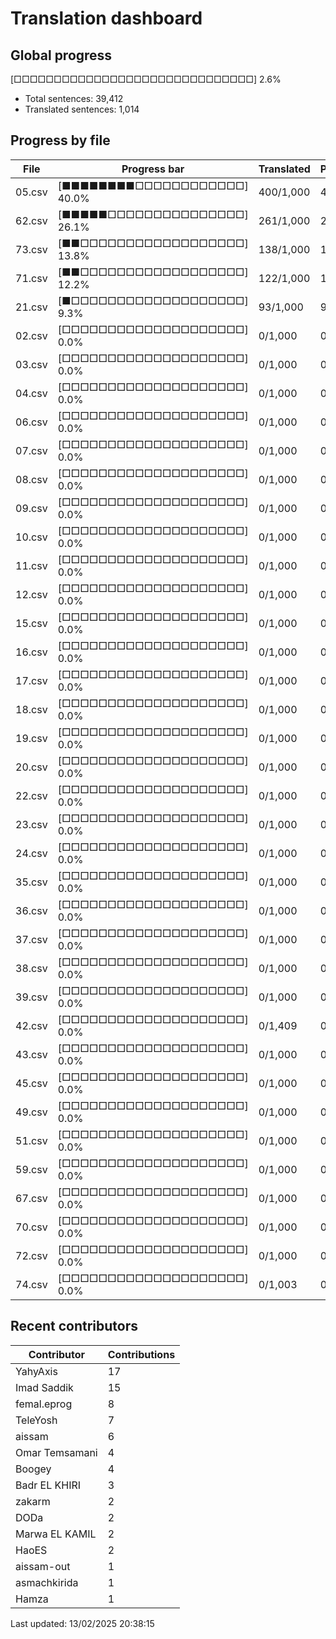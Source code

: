# Translation dashboard

## Global progress

[□□□□□□□□□□□□□□□□□□□□□□□□□□□□□□] 2.6%

- Total sentences: 39,412
- Translated sentences: 1,014

## Progress by file

| File | Progress bar | Translated | Progress |
|------|-------------|------------|----------|
| 05.csv | [■■■■■■■■□□□□□□□□□□□□] 40.0% | 400/1,000 | 40.0% |
| 62.csv | [■■■■■□□□□□□□□□□□□□□□] 26.1% | 261/1,000 | 26.1% |
| 73.csv | [■■□□□□□□□□□□□□□□□□□□] 13.8% | 138/1,000 | 13.8% |
| 71.csv | [■■□□□□□□□□□□□□□□□□□□] 12.2% | 122/1,000 | 12.2% |
| 21.csv | [■□□□□□□□□□□□□□□□□□□□] 9.3% | 93/1,000 | 9.3% |
| 02.csv | [□□□□□□□□□□□□□□□□□□□□] 0.0% | 0/1,000 | 0.0% |
| 03.csv | [□□□□□□□□□□□□□□□□□□□□] 0.0% | 0/1,000 | 0.0% |
| 04.csv | [□□□□□□□□□□□□□□□□□□□□] 0.0% | 0/1,000 | 0.0% |
| 06.csv | [□□□□□□□□□□□□□□□□□□□□] 0.0% | 0/1,000 | 0.0% |
| 07.csv | [□□□□□□□□□□□□□□□□□□□□] 0.0% | 0/1,000 | 0.0% |
| 08.csv | [□□□□□□□□□□□□□□□□□□□□] 0.0% | 0/1,000 | 0.0% |
| 09.csv | [□□□□□□□□□□□□□□□□□□□□] 0.0% | 0/1,000 | 0.0% |
| 10.csv | [□□□□□□□□□□□□□□□□□□□□] 0.0% | 0/1,000 | 0.0% |
| 11.csv | [□□□□□□□□□□□□□□□□□□□□] 0.0% | 0/1,000 | 0.0% |
| 12.csv | [□□□□□□□□□□□□□□□□□□□□] 0.0% | 0/1,000 | 0.0% |
| 15.csv | [□□□□□□□□□□□□□□□□□□□□] 0.0% | 0/1,000 | 0.0% |
| 16.csv | [□□□□□□□□□□□□□□□□□□□□] 0.0% | 0/1,000 | 0.0% |
| 17.csv | [□□□□□□□□□□□□□□□□□□□□] 0.0% | 0/1,000 | 0.0% |
| 18.csv | [□□□□□□□□□□□□□□□□□□□□] 0.0% | 0/1,000 | 0.0% |
| 19.csv | [□□□□□□□□□□□□□□□□□□□□] 0.0% | 0/1,000 | 0.0% |
| 20.csv | [□□□□□□□□□□□□□□□□□□□□] 0.0% | 0/1,000 | 0.0% |
| 22.csv | [□□□□□□□□□□□□□□□□□□□□] 0.0% | 0/1,000 | 0.0% |
| 23.csv | [□□□□□□□□□□□□□□□□□□□□] 0.0% | 0/1,000 | 0.0% |
| 24.csv | [□□□□□□□□□□□□□□□□□□□□] 0.0% | 0/1,000 | 0.0% |
| 35.csv | [□□□□□□□□□□□□□□□□□□□□] 0.0% | 0/1,000 | 0.0% |
| 36.csv | [□□□□□□□□□□□□□□□□□□□□] 0.0% | 0/1,000 | 0.0% |
| 37.csv | [□□□□□□□□□□□□□□□□□□□□] 0.0% | 0/1,000 | 0.0% |
| 38.csv | [□□□□□□□□□□□□□□□□□□□□] 0.0% | 0/1,000 | 0.0% |
| 39.csv | [□□□□□□□□□□□□□□□□□□□□] 0.0% | 0/1,000 | 0.0% |
| 42.csv | [□□□□□□□□□□□□□□□□□□□□] 0.0% | 0/1,409 | 0.0% |
| 43.csv | [□□□□□□□□□□□□□□□□□□□□] 0.0% | 0/1,000 | 0.0% |
| 45.csv | [□□□□□□□□□□□□□□□□□□□□] 0.0% | 0/1,000 | 0.0% |
| 49.csv | [□□□□□□□□□□□□□□□□□□□□] 0.0% | 0/1,000 | 0.0% |
| 51.csv | [□□□□□□□□□□□□□□□□□□□□] 0.0% | 0/1,000 | 0.0% |
| 59.csv | [□□□□□□□□□□□□□□□□□□□□] 0.0% | 0/1,000 | 0.0% |
| 67.csv | [□□□□□□□□□□□□□□□□□□□□] 0.0% | 0/1,000 | 0.0% |
| 70.csv | [□□□□□□□□□□□□□□□□□□□□] 0.0% | 0/1,000 | 0.0% |
| 72.csv | [□□□□□□□□□□□□□□□□□□□□] 0.0% | 0/1,000 | 0.0% |
| 74.csv | [□□□□□□□□□□□□□□□□□□□□] 0.0% | 0/1,003 | 0.0% |

## Recent contributors

| Contributor | Contributions |
|------------|---------------|
| YahyAxis | 17 |
| Imad Saddik | 15 |
| femal.eprog | 8 |
| TeleYosh | 7 |
| aissam | 6 |
| Omar Temsamani | 4 |
| Boogey | 4 |
| Badr EL KHIRI | 3 |
| zakarm | 2 |
| DODa | 2 |
| Marwa EL KAMIL | 2 |
| HaoES | 2 |
| aissam-out | 1 |
| asmachkirida | 1 |
| Hamza | 1 |

Last updated: 13/02/2025 20:38:15
